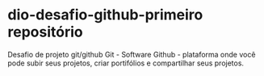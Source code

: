 # dio-desafio-github-primeiro repositório
Desafio de projeto git/github
Git - Software
Github - plataforma onde você pode subir seus projetos, criar portifólios e compartilhar seus projetos.
